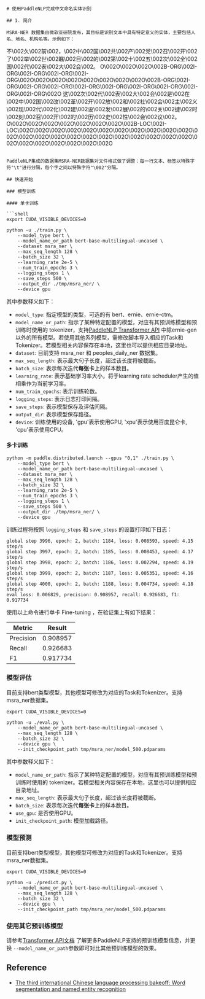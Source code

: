 ```
# 使用PaddleNLP完成中文命名实体识别

## 1. 简介

MSRA-NER 数据集由微软亚研院发布，其目标是识别文本中具有特定意义的实体，主要包括人名、地名、机构名等。示例如下：

```

不\002久\002前\002，\002中\002国\002共\002产\002党\002召\002开\002了\002举\002世\002瞩\002目\002的\002第\002十\002五\002次\002全\002国\002代\002表\002大\002会\002。    O\002O\002O\002O\002B-ORG\002I-ORG\002I-ORG\002I-ORG\002I-ORG\002O\002O\002O\002O\002O\002O\002O\002O\002B-ORG\002I-ORG\002I-ORG\002I-ORG\002I-ORG\002I-ORG\002I-ORG\002I-ORG\002I-ORG\002I-ORG\002O
这\002次\002代\002表\002大\002会\002是\002在\002中\002国\002改\002革\002开\002放\002和\002社\002会\002主\002义\002现\002代\002化\002建\002设\002发\002展\002的\002关\002键\002时\002刻\002召\002开\002的\002历\002史\002性\002会\002议\002。    O\002O\002O\002O\002O\002O\002O\002O\002B-LOC\002I-LOC\002O\002O\002O\002O\002O\002O\002O\002O\002O\002O\002O\002O\002O\002O\002O\002O\002O\002O\002O\002O\002O\002O\002O\002O\002O\002O\002O\002O\002O\002O

```

PaddleNLP集成的数据集MSRA-NER数据集对文件格式做了调整：每一行文本、标签以特殊字符"\t"进行分隔，每个字之间以特殊字符"\002"分隔。

## 快速开始

### 模型训练

#### 单卡训练

```shell
export CUDA_VISIBLE_DEVICES=0

python -u ./train.py \
    --model_type bert \
    --model_name_or_path bert-base-multilingual-uncased \
    --dataset msra_ner \
    --max_seq_length 128 \
    --batch_size 32 \
    --learning_rate 2e-5 \
    --num_train_epochs 3 \
    --logging_steps 1 \
    --save_steps 500 \
    --output_dir ./tmp/msra_ner/ \
    --device gpu
```

其中参数释义如下：

- `model_type`: 指定模型的类型，可选的有 bert、ernie、ernie-ctm。
- `model_name_or_path`: 指示了某种特定配置的模型，对应有其预训练模型和预训练时使用的 tokenizer，支持[PaddleNLP Transformer API](https://paddlenlp.readthedocs.io/zh/latest/model_zoo/index.html#transformer) 中除ernie-gen以外的所有模型。若使用其他系列模型，需修改脚本导入相应的Task和Tokenizer。若模型相关内容保存在本地，这里也可以提供相应目录地址。
- `dataset`: 目前支持 msra_ner 和 peoples_daily_ner 数据集。
- `max_seq_length`: 表示最大句子长度，超过该长度将被截断。
- `batch_size`: 表示每次迭代**每张卡**上的样本数目。
- `learning_rate`: 表示基础学习率大小，将于learning rate scheduler产生的值相乘作为当前学习率。
- `num_train_epochs`: 表示训练轮数。
- `logging_steps`: 表示日志打印间隔。
- `save_steps`: 表示模型保存及评估间隔。
- `output_dir`: 表示模型保存路径。
- `device`: 训练使用的设备, 'gpu'表示使用GPU, 'xpu'表示使用百度昆仑卡, 'cpu'表示使用CPU。

#### 多卡训练

```shell
python -m paddle.distributed.launch --gpus "0,1" ./train.py \
    --model_type bert \
    --model_name_or_path bert-base-multilingual-uncased \
    --dataset msra_ner \
    --max_seq_length 128 \
    --batch_size 32 \
    --learning_rate 2e-5 \
    --num_train_epochs 3 \
    --logging_steps 1 \
    --save_steps 500 \
    --output_dir ./tmp/msra_ner/ \
    --device gpu
```

训练过程将按照 `logging_steps` 和 `save_steps` 的设置打印如下日志：

```
global step 3996, epoch: 2, batch: 1184, loss: 0.008593, speed: 4.15 step/s
global step 3997, epoch: 2, batch: 1185, loss: 0.008453, speed: 4.17 step/s
global step 3998, epoch: 2, batch: 1186, loss: 0.002294, speed: 4.19 step/s
global step 3999, epoch: 2, batch: 1187, loss: 0.005351, speed: 4.16 step/s
global step 4000, epoch: 2, batch: 1188, loss: 0.004734, speed: 4.18 step/s
eval loss: 0.006829, precision: 0.908957, recall: 0.926683, f1: 0.917734
```

使用以上命令进行单卡 Fine-tuning ，在验证集上有如下结果：

| Metric    | Result   |
| --------- | -------- |
| Precision | 0.908957 |
| Recall    | 0.926683 |
| F1        | 0.917734 |

### 模型评估

目前支持bert类型模型，其他模型可修改为对应的Task和Tokenizer。支持msra_ner数据集。

```shell
export CUDA_VISIBLE_DEVICES=0

python -u ./eval.py \
    --model_name_or_path bert-base-multilingual-uncased \
    --max_seq_length 128 \
    --batch_size 32 \
    --device gpu \
    --init_checkpoint_path tmp/msra_ner/model_500.pdparams
```

其中参数释义如下：

- `model_name_or_path`: 指示了某种特定配置的模型，对应有其预训练模型和预训练时使用的 tokenizer。若模型相关内容保存在本地，这里也可以提供相应目录地址。
- `max_seq_length`: 表示最大句子长度，超过该长度将被截断。
- `batch_size`: 表示每次迭代**每张卡**上的样本数目。
- `use_gpu`: 是否使用GPU。
- `init_checkpoint_path`: 模型加载路径。

### 模型预测

目前支持bert类型模型，其他模型可修改为对应的Task和Tokenizer。支持msra_ner数据集。

```shell
export CUDA_VISIBLE_DEVICES=0

python -u ./predict.py \
    --model_name_or_path bert-base-multilingual-uncased \
    --max_seq_length 128 \
    --batch_size 32 \
    --device gpu \
    --init_checkpoint_path tmp/msra_ner/model_500.pdparams
```

### 使用其它预训练模型

请参考[Transformer API文档](https://paddlenlp.readthedocs.io/zh/latest/model_zoo/index.html#transformer) 了解更多PaddleNLP支持的预训练模型信息，并更换 `--model_name_or_path`参数即可对比其他预训练模型的效果。

## Reference

- [The third international Chinese language processing bakeoff: Word segmentation and named entity recognition](https://faculty.washington.edu/levow/papers/sighan06.pdf)

```

```

